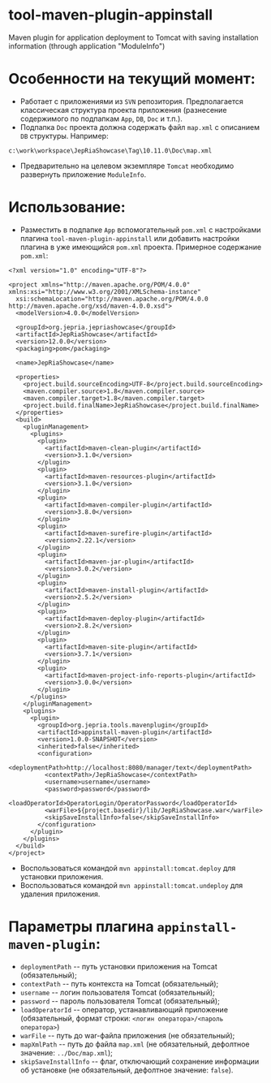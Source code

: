 # tool-maven-plugin-appinstall
Maven plugin for application deployment to Tomcat with saving installation information (through application "ModuleInfo")

# Особенности на текущий момент:
- Работает с приложениями из `SVN` репозитория. Предполагается классическая структура проекта приложения (разнесение содержимого по подпапкам `App`, `DB`, `Doc` и т.п.).
- Подпапка `Doc` проекта должна содержать файл `map.xml` с описанием `DB` структуры. Например:
```
c:\work\workspace\JepRiaShowcase\Tag\10.11.0\Doc\map.xml
```
- Предварительно на целевом экземпляре `Tomcat` необходимо развернуть приложение `ModuleInfo`.

# Использование:
- Разместить в подпапке `App` вспомогательный `pom.xml` с настройками плагина `tool-maven-plugin-appinstall` или добавить настройки плагина в уже имеющийся `pom.xml` проекта. Примерное содержание `pom.xml`:
```
<?xml version="1.0" encoding="UTF-8"?>

<project xmlns="http://maven.apache.org/POM/4.0.0" xmlns:xsi="http://www.w3.org/2001/XMLSchema-instance"
  xsi:schemaLocation="http://maven.apache.org/POM/4.0.0 http://maven.apache.org/xsd/maven-4.0.0.xsd">
  <modelVersion>4.0.0</modelVersion>

  <groupId>org.jepria.jepriashowcase</groupId>
  <artifactId>JepRiaShowcase</artifactId>
  <version>12.0.0</version>
  <packaging>pom</packaging>

  <name>JepRiaShowcase</name>

  <properties>
    <project.build.sourceEncoding>UTF-8</project.build.sourceEncoding>
    <maven.compiler.source>1.8</maven.compiler.source>
    <maven.compiler.target>1.8</maven.compiler.target>
    <project.build.finalName>JepRiaShowcase</project.build.finalName>
  </properties>
  <build>
    <pluginManagement>
      <plugins>
        <plugin>
          <artifactId>maven-clean-plugin</artifactId>
          <version>3.1.0</version>
        </plugin>
        <plugin>
          <artifactId>maven-resources-plugin</artifactId>
          <version>3.1.0</version>
        </plugin>
        <plugin>
          <artifactId>maven-compiler-plugin</artifactId>
          <version>3.8.0</version>
        </plugin>
        <plugin>
          <artifactId>maven-surefire-plugin</artifactId>
          <version>2.22.1</version>
        </plugin>
        <plugin>
          <artifactId>maven-jar-plugin</artifactId>
          <version>3.0.2</version>
        </plugin>
        <plugin>
          <artifactId>maven-install-plugin</artifactId>
          <version>2.5.2</version>
        </plugin>
        <plugin>
          <artifactId>maven-deploy-plugin</artifactId>
          <version>2.8.2</version>
        </plugin>
        <plugin>
          <artifactId>maven-site-plugin</artifactId>
          <version>3.7.1</version>
        </plugin>
        <plugin>
          <artifactId>maven-project-info-reports-plugin</artifactId>
          <version>3.0.0</version>
        </plugin>
      </plugins>
    </pluginManagement>
    <plugins>
      <plugin>
        <groupId>org.jepria.tools.mavenplugin</groupId>
        <artifactId>appinstall-maven-plugin</artifactId>
        <version>1.0.0-SNAPSHOT</version>
        <inherited>false</inherited>
        <configuration>
          <deploymentPath>http://localhost:8080/manager/text</deploymentPath>
          <contextPath>/JepRiaShowcase</contextPath>
          <username>username</username>
          <password>password</password>
          <loadOperatorId>OperatorLogin/OperatorPassword</loadOperatorId>
          <warFile>${project.basedir}/lib/JepRiaShowcase.war</warFile>
          <skipSaveInstallInfo>false</skipSaveInstallInfo>
        </configuration>
      </plugin>
    </plugins>
  </build>
</project>
```

- Воспользоваться командой `mvn appinstall:tomcat.deploy` для установки приложения.
- Воспользоваться командой `mvn appinstall:tomcat.undeploy` для удаления приложения.
# Параметры плагина `appinstall-maven-plugin`:
- `deploymentPath` -- путь установки приложения на Tomcat (обязательный);
- `contextPath` -- путь контекста на Tomcat (обязательный);
- `username` -- логин пользователя Tomcat (обязательный);
- `password` -- пароль пользователя Tomcat (обязательный);
- `loadOperatorId` -- оператор, устанавливающий приложение (обязательный, формат строки: `<логин оператора>/<пароль оператора>`)
- `warFile` -- путь до war-файла приложения (не обязательный);
- `mapXmlPath` -- путь до файла `map.xml` (не обязательный, дефолтное значение: `../Doc/map.xml`);
- `skipSaveInstallInfo` -- флаг, отключающий сохранение информации об установке (не обязательный, дефолтное значение: `false`).

